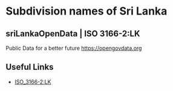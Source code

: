 
# Subdivision names of Sri Lanka 
## sriLankaOpenData | ISO 3166-2:LK

Public Data for a better future https://opengovdata.org

## Useful Links

- [ISO_3166-2:LK](https://en.wikipedia.org/wiki/ISO_3166-2:LK)

